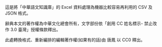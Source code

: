 這是將「中華語文知識庫」的 Excel 資料處理為機器比較容易再利用的 CSV 及 JSON 格式。

辭典本文的著作權為中華文化總會所有，文字部份依「創用 CC 姓名標示- 禁止改作 3.0 臺灣」授權條款釋出。

此處轉換格式、重新編排的編輯著作權(如果有的話)由 唐鳳 以 CC0 釋出。
